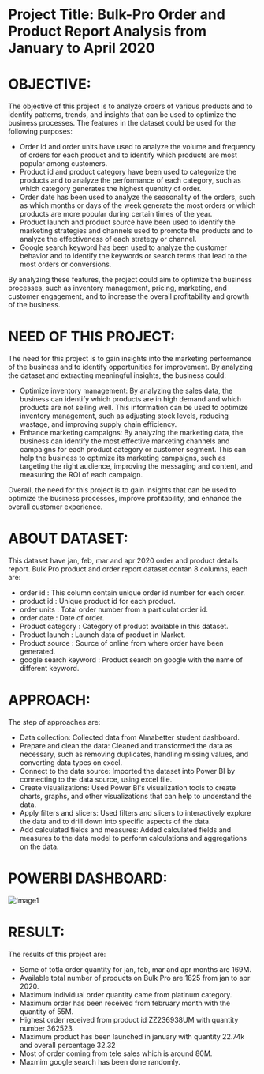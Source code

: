 # Project Title: Bulk-Pro Order and Product Report Analysis from January to April 2020


# OBJECTIVE:

The objective of this project is to analyze orders of various products and to identify patterns, trends, and insights that can be used to optimize the business processes. The features in the dataset could be used for the following purposes:

* Order id and order units have used to analyze the volume and frequency of orders for each product and to identify which products are most popular among customers.
* Product id and product category have been used to categorize the products and to analyze the performance of each category, such as which category generates the highest quentity of order.
* Order date has been used to analyze the seasonality of the orders, such as which months or days of the week generate the most orders or which products are more popular during certain times of the year.
* Product launch and product source have been used to identify the marketing strategies and channels used to promote the products and to analyze the effectiveness of each strategy or channel.
* Google search keyword has been used to analyze the customer behavior and to identify the keywords or search terms that lead to the most orders or conversions.

By analyzing these features, the project could aim to optimize the business processes, such as inventory management, pricing, marketing, and customer engagement, and to increase the overall profitability and growth of the business.

# NEED OF THIS PROJECT:

The need for this project is to gain insights into the marketing performance of the business and to identify opportunities for improvement. By analyzing the dataset and extracting meaningful insights, the business could:

* Optimize inventory management: By analyzing the sales data, the business can identify which products are in high demand and which products are not selling well. This information can be used to optimize inventory management, such as adjusting stock levels, reducing wastage, and improving supply chain efficiency.
* Enhance marketing campaigns: By analyzing the marketing data, the business can identify the most effective marketing channels and campaigns for each product category or customer segment. This can help the business to optimize its marketing campaigns, such as targeting the right audience, improving the messaging and content, and measuring the ROI of each campaign.


Overall, the need for this project is to gain insights that can be used to optimize the business processes, improve profitability, and enhance the overall customer experience.

# ABOUT DATASET:

This dataset have jan, feb, mar and apr 2020 order and product details report. Bulk Pro product and order report dataset contan 8 columns, each are:

* order id : This column contain unique order id number for each order.
* product id : Unique product id for each product.
* order units : Total order number from a particulat order id.
* order date : Date of order.
* Product category : Category of product available in this dataset.
* Product launch : Launch data of product in Market.
* Product source : Source of online from where order have been generated.
* google search keyword : Product search on google with the name of different keyword.

# APPROACH: 

The step of approaches are:
* Data collection: Collected data from Almabetter student dashboard.
* Prepare and clean the data: Cleaned and transformed the data as necessary, such as removing duplicates, handling missing values, and converting data types on excel.
* Connect to the data source: Imported the dataset into Power BI by connecting to the data source, using excel file.
* Create visualizations: Used Power BI's visualization tools to create charts, graphs, and other visualizations that can help to understand the data.
* Apply filters and slicers: Used filters and slicers to interactively explore the data and to drill down into specific aspects of the data.
* Add calculated fields and measures: Added calculated fields and measures to the data model to perform calculations and aggregations on the data.

# POWERBI DASHBOARD:

![Image1](https://github.com/SrvPioneer/Bulk-Pro-Order-and-Product-Report-Analysis-from-January-to-April-2020/assets/93809665/caa0478d-0175-4462-89b5-7627ac7c879b)

# RESULT:

The results of this project are:
* Some of totla order quantity for jan, feb, mar and apr months are 169M.
* Available total number of products on Bulk Pro are 1825 from jan to apr 2020.
* Maximum individual order quantity came from platinum category. 
* Maximum order has been received from february month with the quantity of 55M.
* Highest order received from product id ZZ236938UM with quantity number 362523.
* Maximum product has been launched in january with quantity 22.74k and overall percentage 32.32
* Most of order coming from tele sales which is around 80M.
* Maxmim google search has been done randomly.
